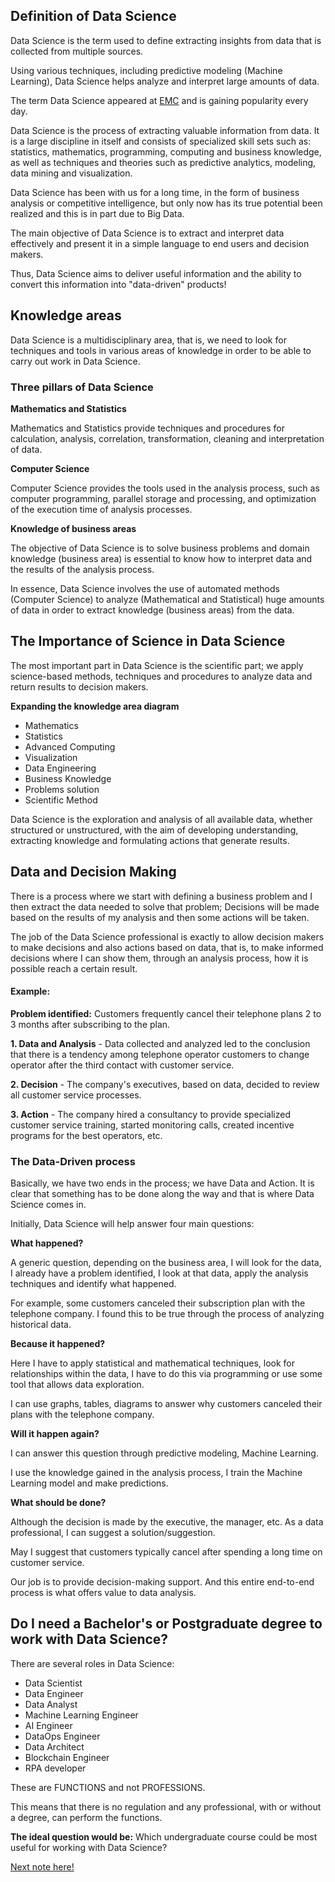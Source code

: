 ## Definition of Data Science

Data Science is the term used to define extracting insights from data that is collected from multiple sources.

Using various techniques, including predictive modeling (Machine Learning), Data Science helps analyze and interpret large amounts of data.

The term Data Science appeared at [EMC](www.emc.com) and is gaining popularity every day.

Data Science is the process of extracting valuable information from data. It is a large discipline in itself and consists of specialized skill sets such as: statistics, mathematics, programming, computing and business knowledge, as well as techniques and theories such as predictive analytics, modeling, data mining and visualization.

Data Science has been with us for a long time, in the form of business analysis or competitive intelligence, but only now has its true potential been realized and this is in part due to Big Data.

The main objective of Data Science is to extract and interpret data effectively and present it in a simple language to end users and decision makers.

Thus, Data Science aims to deliver useful information and the ability to convert this information into "data-driven" products!

## Knowledge areas

Data Science is a multidisciplinary area, that is, we need to look for techniques and tools in various areas of knowledge in order to be able to carry out work in Data Science.

### Three pillars of Data Science

**Mathematics and Statistics**

Mathematics and Statistics provide techniques and procedures for calculation, analysis, correlation, transformation, cleaning and interpretation of data.

**Computer Science**

Computer Science provides the tools used in the analysis process, such as computer programming, parallel storage and processing, and optimization of the execution time of analysis processes.

**Knowledge of business areas**

The objective of Data Science is to solve business problems and domain knowledge (business area) is essential to know how to interpret data and the results of the analysis process.

In essence, Data Science involves the use of automated methods (Computer Science) to analyze (Mathematical and Statistical) huge amounts of data in order to extract knowledge (business areas) from the data.

## The Importance of Science in Data Science

The most important part in Data Science is the scientific part; we apply science-based methods, techniques and procedures to analyze data and return results to decision makers.

**Expanding the knowledge area diagram**

- Mathematics
- Statistics
- Advanced Computing
- Visualization
- Data Engineering
- Business Knowledge
- Problems solution
- Scientific Method

Data Science is the exploration and analysis of all available data, whether structured or unstructured, with the aim of developing understanding, extracting knowledge and formulating actions that generate results.

## Data and Decision Making

There is a process where we start with defining a business problem and I then extract the data needed to solve that problem; Decisions will be made based on the results of my analysis and then some actions will be taken.

The job of the Data Science professional is exactly to allow decision makers to make decisions and also actions based on data, that is, to make informed decisions where I can show them, through an analysis process, how it is possible reach a certain result.

#### Example:

**Problem identified:** Customers frequently cancel their telephone plans 2 to 3 months after subscribing to the plan.

**1. Data and Analysis** - Data collected and analyzed led to the conclusion that there is a tendency among telephone operator customers to change operator after the third contact with customer service.

**2. Decision** - The company's executives, based on data, decided to review all customer service processes.

**3. Action** - The company hired a consultancy to provide specialized customer service training, started monitoring calls, created incentive programs for the best operators, etc.

### The Data-Driven process

Basically, we have two ends in the process; we have Data and Action. It is clear that something has to be done along the way and that is where Data Science comes in.

Initially, Data Science will help answer four main questions:

**What happened?**

A generic question, depending on the business area, I will look for the data, I already have a problem identified, I look at that data, apply the analysis techniques and identify what happened.

For example, some customers canceled their subscription plan with the telephone company. I found this to be true through the process of analyzing historical data.

**Because it happened?**

Here I have to apply statistical and mathematical techniques, look for relationships within the data, I have to do this via programming or use some tool that allows data exploration.

I can use graphs, tables, diagrams to answer why customers canceled their plans with the telephone company.

**Will it happen again?**

I can answer this question through predictive modeling, Machine Learning.

I use the knowledge gained in the analysis process, I train the Machine Learning model and make predictions.

**What should be done?**

Although the decision is made by the executive, the manager, etc. As a data professional, I can suggest a solution/suggestion.

May I suggest that customers typically cancel after spending a long time on customer service.

Our job is to provide decision-making support. And this entire end-to-end process is what offers value to data analysis.

## Do I need a Bachelor's or Postgraduate degree to work with Data Science?

There are several roles in Data Science:

- Data Scientist
- Data Engineer
- Data Analyst
- Machine Learning Engineer
- AI Engineer
- DataOps Engineer
- Data Architect
- Blockchain Engineer
- RPA developer

These are FUNCTIONS and not PROFESSIONS.

This means that there is no regulation and any professional, with or without a degree, can perform the functions.

**The ideal question would be:** Which undergraduate course could be most useful for working with Data Science?

[Next note here!](https://github.com/fernandakflima/data-science/blob/main/data-science/data-science-and-big-data.md)